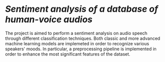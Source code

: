 # *Sentiment analysis of a database of human-voice audios*

The project is aimed to perform a sentiment analysis on audio speech through different classification techniques. Both classic and more advanced machine
learning models are implemeted in order to recognize various speakers' moods. In particular, a preprocessing pipeline is implemented in order to enhance the most significant features of the dataset.

